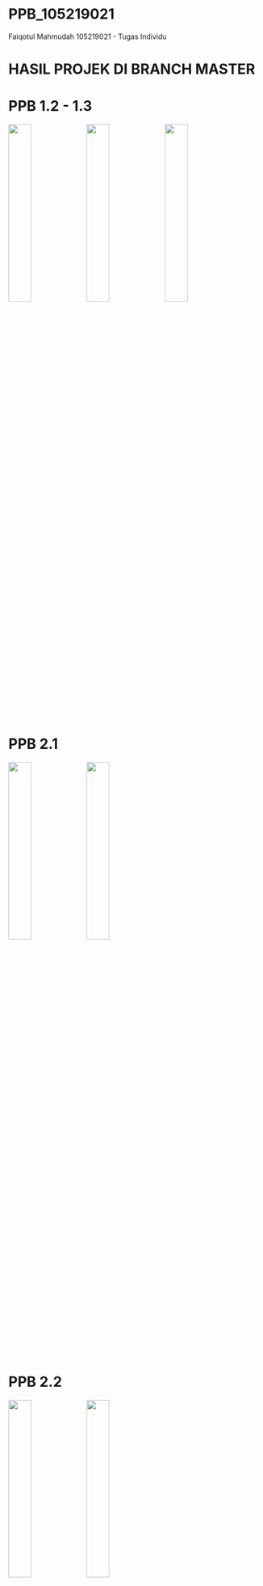 # PPB_105219021
Faiqotul Mahmudah 105219021 - Tugas Individu 

# HASIL PROJEK DI BRANCH MASTER

# PPB 1.2 - 1.3
<img src="https://github.com/Faiky12/PPB_105219021/assets/95459673/31db1195-a7f9-4a2e-80ca-be8eef784274.png" width=30% height=30%>
<img src="https://github.com/Faiky12/PPB_105219021/assets/95459673/0ef1389e-028b-4903-b402-7a318ec741fe.png" width=30% height=30%>
<img src="https://github.com/Faiky12/PPB_105219021/assets/95459673/bfa71583-f247-4e36-b438-b2ee836b62bc.png" width=30% height=30%>

# PPB 2.1
<img src="https://github.com/Faiky12/PPB_105219021/assets/95459673/74b278a6-777f-4e0c-b9e1-1c716c677f2d.png" width=30% height=30%>
<img src="https://github.com/Faiky12/PPB_105219021/assets/95459673/e652ce06-0694-43b6-b76e-7eea85f8a56f.png" width=30% height=30%>

# PPB 2.2
<img src="https://github.com/Faiky12/PPB_105219021/assets/95459673/3a4703a4-a840-4134-bb35-4e76da12fe8c.png" width=30% height=30%>
<img src="https://github.com/Faiky12/PPB_105219021/assets/95459673/63173992-64ac-4424-9980-2bc87ad4dbac.png" width=30% height=30%>

# PPB 2.3
<img src="https://github.com/Faiky12/PPB_105219021/assets/95459673/c4aa8a6d-189c-453b-992f-aad3d84ce0a0.png" width=30% height=30%>

# PPB 4.1
<img src="https://github.com/Faiky12/PPB_105219021/assets/95459673/22b42af7-402d-42bb-a02a-e8741aa4cf78.png" width=30% height=30%>

# PPB 4.2
<img src="https://github.com/Faiky12/PPB_105219021/assets/95459673/da41043d-168e-4bc7-b0c2-38c55457726f.png" width=30% height=30%>
<img src="https://github.com/Faiky12/PPB_105219021/assets/95459673/f281817a-6891-4e41-b2de-35a976aac5d6.png" width=30% height=30%>

# PPB 4.3
<img src="https://github.com/Faiky12/PPB_105219021/assets/95459673/ed9e3d1c-2a46-4ff9-8779-47089d762af7.png" width=30% height=30%>
<img src="https://github.com/Faiky12/PPB_105219021/assets/95459673/a4c3867d-35a9-48f7-85ad-c0221f34227c.png" width=30% height=30%>
<img src="https://github.com/Faiky12/PPB_105219021/assets/95459673/0bd0aff2-f4a5-4f27-8b31-f986f1fdd4fd.png" width=30% height=30%>

# PPB 4.4 - 4.5
<img src="https://github.com/Faiky12/PPB_105219021/assets/95459673/530b6d99-d372-41ff-b7ad-607f8660a176.png" width=20% height=20%>
<img src="https://github.com/Faiky12/PPB_105219021/assets/95459673/d7f26db3-4ed6-4c29-8166-86f72eac8486.png" width=20% height=20%>
<img src="https://github.com/Faiky12/PPB_105219021/assets/95459673/2891f8a4-a6d7-48d6-ba9d-bbd886a9cfc1.png" width=20% height=20%>
<img src="https://github.com/Faiky12/PPB_105219021/assets/95459673/8522acd0-46ec-478f-b0ad-7e055845c5dc.png" width=20% height=20%>

# PPB 5.1
<img src="https://github.com/Faiky12/PPB_105219021/assets/95459673/c67e7535-0927-4ebd-b7e8-416b04f3397e.png" width=30% height=30%>
<img src="https://github.com/Faiky12/PPB_105219021/assets/95459673/b5e7f420-3f22-48f4-ae3c-702c69b40857.png" width=30% height=30%>

# PPB 5.2
<img src="https://github.com/Faiky12/PPB_105219021/assets/95459673/0ca3b54a-fb24-496d-ad0f-eb2930640226.png" width=30% height=30%>
<img src="https://github.com/Faiky12/PPB_105219021/assets/95459673/f957cd69-b1c3-435d-a833-feaf35d25a3f.png" width=30% height=30%>

# PPB 5.3
<img src="https://github.com/Faiky12/PPB_105219021/assets/95459673/2c9204da-12f8-46c0-9951-d0ccfe7ab5f8.png" width=30% height=30%>
<img src="https://github.com/Faiky12/PPB_105219021/assets/95459673/721e2f32-6e16-4fcf-a058-43a14ca3cba9.png" width=30% height=30%>
<img src="https://github.com/Faiky12/PPB_105219021/assets/95459673/6e339897-a818-4561-89b2-ad798d229066.png" width=30% height=30%>

# PPB 10.1
<img src="https://github.com/Faiky12/PPB_105219021/assets/95459673/3ec9914b-13bf-4914-9013-a026804fc393.png" width=30% height=30%>

# PPB 10.2
<img src="https://github.com/Faiky12/PPB_105219021/assets/95459673/60baebbc-12ec-4e23-bfae-a68d2ad3af7c.png" width=30% height=30%>
